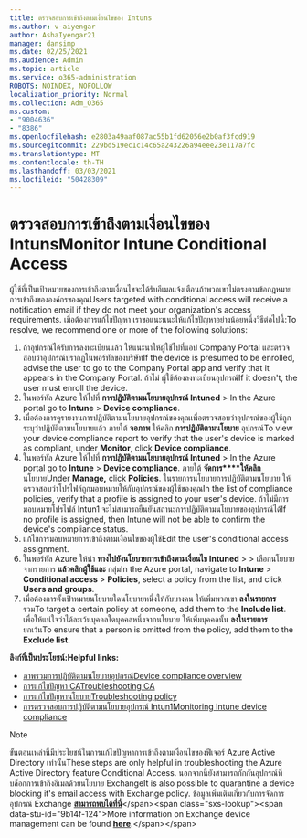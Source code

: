 ```yaml
---
title: ตรวจสอบการเข้าถึงตามเงื่อนไขของ Intuns
ms.author: v-aiyengar
author: AshaIyengar21
manager: dansimp
ms.date: 02/25/2021
ms.audience: Admin
ms.topic: article
ms.service: o365-administration
ROBOTS: NOINDEX, NOFOLLOW
localization_priority: Normal
ms.collection: Adm_O365
ms.custom:
- "9004636"
- "8386"
ms.openlocfilehash: e2803a49aaf087ac55b1fd62056e2b0af3fcd919
ms.sourcegitcommit: 229bd519ec1c14c65a243226a94eee23e117a7fc
ms.translationtype: MT
ms.contentlocale: th-TH
ms.lasthandoff: 03/03/2021
ms.locfileid: "50428309"
---
```

# <a name="monitor-intune-conditional-access"></a><span data-ttu-id="9b14f-102">ตรวจสอบการเข้าถึงตามเงื่อนไขของ Intuns</span><span class="sxs-lookup"><span data-stu-id="9b14f-102">Monitor Intune Conditional Access</span></span>

<span data-ttu-id="9b14f-103">ผู้ใช้ที่เป็นเป้าหมายของการเข้าถึงตามเงื่อนไขจะได้รับอีเมลแจ้งเตือนถ้าพวกเขาไม่ตรงตามข้อกฎหมายการเข้าถึงขององค์กรของคุณ</span><span class="sxs-lookup"><span data-stu-id="9b14f-103">Users targeted with conditional access will receive a notification email if they do not meet your organization's access requirements.</span></span> <span data-ttu-id="9b14f-104">เมื่อต้องการแก้ไขปัญหา เราขอแนะนนะให้แก้ไขปัญหาอย่างน้อยหนึ่งวิธีต่อไปนี้:</span><span class="sxs-lookup"><span data-stu-id="9b14f-104">To resolve, we recommend one or more of the following solutions:</span></span>

1. <span data-ttu-id="9b14f-105">ถ้าอุปกรณ์ได้รับการลงทะเบียนแล้ว ให้แนะนาให้ผู้ใช้ไปที่แอป Company Portal และตรวจสอบว่าอุปกรณ์ปรากฏในพอร์ทัลของบริษัท</span><span class="sxs-lookup"><span data-stu-id="9b14f-105">If the device is presumed to be enrolled, advise the user to go to the Company Portal app and verify that it appears in the Company Portal.</span></span> <span data-ttu-id="9b14f-106">ถ้าไม่ ผู้ใช้ต้องลงทะเบียนอุปกรณ์</span><span class="sxs-lookup"><span data-stu-id="9b14f-106">If it doesn't, the user must enroll the device.</span></span>
1. <span data-ttu-id="9b14f-107">ในพอร์ทัล Azure ให้ไปที่ **การปฏิบัติตามนโยบายอุปกรณ์ Intuned**  >  </span><span class="sxs-lookup"><span data-stu-id="9b14f-107">In the Azure portal go to **Intune** > **Device compliance**.</span></span> 
1. <span data-ttu-id="9b14f-108">เมื่อต้องการดูรายงานการปฏิบัติตามนโยบายอุปกรณ์ของคุณเพื่อตรวจสอบว่าอุปกรณ์ของผู้ใช้ถูกระบุว่าปฏิบัติตามนโยบายแล้ว ภายใต้ **จอภาพ** ให้คลิก **การปฏิบัติตามนโยบาย** อุปกรณ์</span><span class="sxs-lookup"><span data-stu-id="9b14f-108">To view your device compliance report to verify that the user's device is marked as compliant, under **Monitor**, click **Device compliance**.</span></span>
1. <span data-ttu-id="9b14f-109">ในพอร์ทัล Azure ให้ไปที่ **การปฏิบัติตามนโยบายอุปกรณ์ Intuned**  >  </span><span class="sxs-lookup"><span data-stu-id="9b14f-109">In the Azure portal go to **Intune** > **Device compliance**.</span></span> <span data-ttu-id="9b14f-110">ภายใต้ **จัดการ\*\*\*\*ให้คลิก** นโยบาย</span><span class="sxs-lookup"><span data-stu-id="9b14f-110">Under **Manage,** click **Policies**.</span></span> <span data-ttu-id="9b14f-111">ในรายการนโยบายการปฏิบัติตามนโยบาย ให้ตรวจสอบว่าโปรไฟล์ถูกมอบหมายให้กับอุปกรณ์ของผู้ใช้ของคุณ</span><span class="sxs-lookup"><span data-stu-id="9b14f-111">In the list of compliance policies, verify that a profile is assigned to your user's device.</span></span> <span data-ttu-id="9b14f-112">ถ้าไม่มีการมอบหมายโปรไฟล์ Intun1 จะไม่สามารถยืนยันสถานะการปฏิบัติตามนโยบายของอุปกรณ์ได้</span><span class="sxs-lookup"><span data-stu-id="9b14f-112">If no profile is assigned, then Intune will not be able to confirm the device's compliance status.</span></span>
1. <span data-ttu-id="9b14f-113">แก้ไขการมอบหมายการเข้าถึงตามเงื่อนไขของผู้ใช้</span><span class="sxs-lookup"><span data-stu-id="9b14f-113">Edit the user's conditional access assignment.</span></span>
1. <span data-ttu-id="9b14f-114">ในพอร์ทัล Azure ให้นํา **ทางไปยังนโยบายการเข้าถึงตามเงื่อนไข Intuned**  >    >  เลือกนโยบายจากรายการ **แล้วคลิกผู้ใช้และ** กลุ่ม</span><span class="sxs-lookup"><span data-stu-id="9b14f-114">In the Azure portal, navigate to **Intune** > **Conditional access** > **Policies**, select a policy from the list, and click **Users and groups**.</span></span>
1. <span data-ttu-id="9b14f-115">เมื่อต้องการตั้งเป้าหมายนโยบายใดนโยบายหนึ่งให้กับบางคน ให้เพิ่มพวกเขา **ลงในรายการ** รวม</span><span class="sxs-lookup"><span data-stu-id="9b14f-115">To target a certain policy at someone, add them to the **Include list**.</span></span> <span data-ttu-id="9b14f-116">เพื่อให้แน่ใจว่าได้ละเว้นบุคคลใดบุคคลหนึ่งจากนโยบาย ให้เพิ่มบุคคลนั้น **ลงในรายการ** ยกเว้น</span><span class="sxs-lookup"><span data-stu-id="9b14f-116">To ensure that a person is omitted from the policy, add them to the **Exclude list**.</span></span>

<span data-ttu-id="9b14f-117">**ลิงก์ที่เป็นประโยชน์:**</span><span class="sxs-lookup"><span data-stu-id="9b14f-117">**Helpful links:**</span></span>

- [<span data-ttu-id="9b14f-118">ภาพรวมการปฏิบัติตามนโยบายอุปกรณ์</span><span class="sxs-lookup"><span data-stu-id="9b14f-118">Device compliance overview</span></span>](https://docs.microsoft.com/intune/device-compliance-get-started)
- [<span data-ttu-id="9b14f-119">การแก้ไขปัญหา CA</span><span class="sxs-lookup"><span data-stu-id="9b14f-119">Troubleshooting CA</span></span>](https://docs.microsoft.com/intune/troubleshoot-conditional-access)
- [<span data-ttu-id="9b14f-120">การแก้ไขปัญหานโยบาย</span><span class="sxs-lookup"><span data-stu-id="9b14f-120">Troubleshooting policy</span></span>](https://docs.microsoft.com/intune/troubleshoot-policies-in-microsoft-intune)
- [<span data-ttu-id="9b14f-121">การตรวจสอบการปฏิบัติตามนโยบายอุปกรณ์ Intun1</span><span class="sxs-lookup"><span data-stu-id="9b14f-121">Monitoring Intune device compliance</span></span>](https://docs.microsoft.com/intune/compliance-policy-monitor)

> [!NOTE]
> <span data-ttu-id="9b14f-122">ขั้นตอนเหล่านี้มีประโยชน์ในการแก้ไขปัญหาการเข้าถึงตามเงื่อนไขของฟีเจอร์ Azure Active Directory เท่านั้น</span><span class="sxs-lookup"><span data-stu-id="9b14f-122">These steps are only helpful in troubleshooting the Azure Active Directory feature Conditional Access.</span></span> <span data-ttu-id="9b14f-123">นอกจากนี้ยังสามารถกักกันอุปกรณ์ที่บล็อกการเข้าถึงอีเมลด้วยนโยบาย Exchange</span><span class="sxs-lookup"><span data-stu-id="9b14f-123">It is also possible to quarantine a device blocking it's email access with Exchange policy.</span></span> <span data-ttu-id="9b14f-124">ข้อมูลเพิ่มเติมเกี่ยวกับการจัดการอุปกรณ์ Exchange [**สามารถพบได้ที่นี่**](https://docs.microsoft.com/previous-versions/office/exchange-server-2010/ff959225(v=exchg.141))</span><span class="sxs-lookup"><span data-stu-id="9b14f-124">More information on Exchange device management can be found [**here**](https://docs.microsoft.com/previous-versions/office/exchange-server-2010/ff959225(v=exchg.141)).</span></span>
